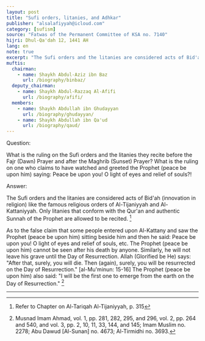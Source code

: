 ```yaml
---
layout: post
title: "Sufi orders, litanies, and Adhkar"
publisher: "alsalafiyyah@icloud.com"
category: [sufism]
source: "Fatwas of the Permanent Committee of KSA no. 7140"
hijri: Dhul-Qa'dah 12, 1441 AH
lang: en
note: true
excerpt: "The Sufi orders and the litanies are considered acts of Bid'ah (innovation in religion) like the famous religious orders of Al-Tijaniyyah and Al-Kattaniyyah. "
muftis:
  chairman: 
    - name: Shaykh Abdul-Aziz ibn Baz
      url: /biography/binbaz/
  deputy_chairman:
    - name: Shaykh Abdul-Razzaq Al-Afifi
      url: /biography/afifi/
  members: 
    - name: Shaykh Abdullah ibn Ghudayyan
      url: /biography/ghudayyan/
    - name: Shaykh Abdullah ibn Qa'ud
      url: /biography/qaud/
---
```


Question:

What is the ruling on the Sufi orders and the litanies they recite before the Fajr (Dawn) Prayer and after the Maghrib (Sunset) Prayer? What is the ruling on one who claims to have watched and greeted the Prophet (peace be upon him) saying: Peace be upon you! O light of eyes and relief of souls?!

Answer: 

The Sufi orders and the litanies are considered acts of Bid'ah (innovation in religion) like the famous religious orders of Al-Tijaniyyah and Al-Kattaniyyah. Only litanies that conform with the Qur'an and authentic Sunnah of the Prophet are allowed to be recited. [^1]

As to the false claim that some people entered upon Al-Kattany and saw the Prophet (peace be upon him) sitting beside him and then he said: Peace be upon you! O light of eyes and relief of souls, etc. The Prophet (peace be upon him) cannot be seen after his death by anyone. Similarly, he will not leave his grave until the Day of Resurrection. Allah (Glorified be He) says: "After that, surely, you will die. Then (again), surely, you will be resurrected on the Day of Resurrection."  [al-Mu'minun: 15-16] The Prophet (peace be upon him) also said: "I will be the first one to emerge from the earth on the Day of Resurrection." [^2]

---

[^1]: Refer to Chapter on Al-Tariqah Al-Tijaniyyah, p. 315
[^2]: Musnad Imam Ahmad, vol. 1, pp. 281, 282, 295, and 296, vol. 2, pp. 264 and 540, and vol. 3, pp. 2, 10, 11, 33, 144, and 145; Imam Muslim no. 2278; Abu Dawud [Al-Sunan] no. 4673; Al-Tirmidhi no. 3693.

